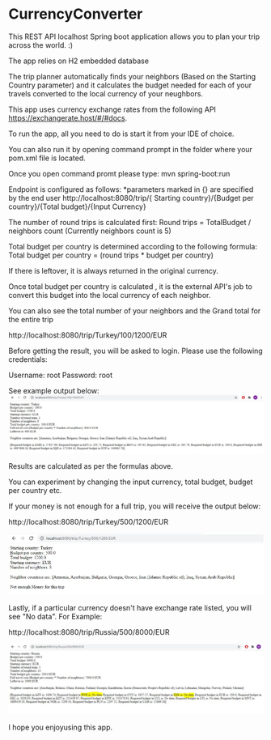 # CurrencyConverter

This REST API localhost Spring boot application allows you to plan your trip across the world. :)

The app relies on H2 embedded database

The trip planner automatically finds your neighbors (Based on the Starting Country parameter) and it calculates the budget needed for each of your travels converted to the local currency of your neughbors.

This app uses currency exchange rates from the following API https://exchangerate.host/#/#docs.

To run the app, all you need to do is start it from your IDE of choice.

You can also run it by opening command prompt in the folder where your pom.xml file is located.

Once you open command promt please type: mvn spring-boot:run

Endpoint is configured as follows:
*parameters marked in {} are specified by the end user
http://localhost:8080/trip/{ Starting country}/{Budget per country}/{Total budget}/{Input Currency}

The number of round trips is calculated first: Round trips = TotalBudget / neighbors count (Currently neighbors count is 5)

Total budget per country is determined according to the following formula: Total budget per country = (round trips * budget per country)

If there is leftover, it is always returned in the original currency.

Once total budget per country is calculated , it is the external API's job to convert this budget into the local currency of each neighbor.

You can also see the total number of your neighbors and the Grand total for the entire trip

http://localhost:8080/trip/Turkey/100/1200/EUR

Before getting the result, you will be asked to login. Please use the following credentials:

Username: root
Password: root

See example output below: 
![alt text](https://github.com/MihaelMihov/CurrencyConverter/blob/master/src/main/Capture.JPG)

Results are calculated as per the formulas above. 

You can experiment by changing the input currency, total budget, budget per country etc.

If your money is not enough for a full trip, you will receive the output below:

http://localhost:8080/trip/Turkey/500/1200/EUR

![alt text](https://github.com/MihaelMihov/CurrencyConverter/blob/master/src/main/Capture2.JPG)

Lastly, if a particular currency doesn't have exchange rate listed, you will see "No data". For Example:

http://localhost:8080/trip/Russia/500/8000/EUR

![alt text](https://github.com/MihaelMihov/CurrencyConverter/blob/master/src/main/Capture3.JPG)

I hope you enjoyusing this app.
